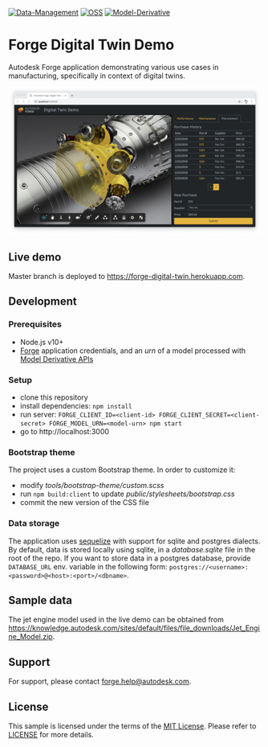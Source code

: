 [![Data-Management](https://img.shields.io/badge/Data%20Management-v1-green.svg)](http://autodesk-forge.github.io)
[![OSS](https://img.shields.io/badge/OSS-v2-green.svg)](http://autodesk-forge.github.io)
[![Model-Derivative](https://img.shields.io/badge/Model%20Derivative-v2-green.svg)](http://autodesk-forge.github.io)

# Forge Digital Twin Demo

Autodesk Forge application demonstrating various use cases in manufacturing, specifically in context of digital twins.

![Screenshot](docs/screenshots/2019-02-20.png)

## Live demo

Master branch is deployed to https://forge-digital-twin.herokuapp.com.

## Development

### Prerequisites

- Node.js v10+
- [Forge](https://forge.autodesk.com) application credentials,
  and an _urn_ of a model processed with [Model Derivative APIs](https://forge.autodesk.com/en/docs/model-derivative/v2)

### Setup

- clone this repository
- install dependencies: `npm install`
- run server: `FORGE_CLIENT_ID=<client-id> FORGE_CLIENT_SECRET=<client-secret> FORGE_MODEL_URN=<model-urn> npm start`
- go to http://localhost:3000

### Bootstrap theme

The project uses a custom Bootstrap theme. In order to customize it:

- modify _tools/bootstrap-theme/custom.scss_
- run `npm build:client` to update _public/stylesheets/bootstrap.css_
- commit the new version of the CSS file

### Data storage

The application uses [sequelize](http://docs.sequelizejs.com/) with support for
sqlite and postgres dialects. By default, data is stored locally using sqlite,
in a _database.sqlite_ file in the root of the repo. If you want to store data in a postgres database,
provide `DATABASE_URL` env. variable in the following form: `postgres://<username>:<password>@<host>:<port>/<dbname>`.

## Sample data

The jet engine model used in the live demo can be obtained
from https://knowledge.autodesk.com/sites/default/files/file_downloads/Jet_Engine_Model.zip.

## Support

For support, please contact forge.help@autodesk.com.

## License

This sample is licensed under the terms of the [MIT License](https://tldrlegal.com/license/mit-license).
Please refer to [LICENSE](LICENSE) for more details.